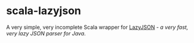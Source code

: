 # scala-lazyjson

A very simple, very incomplete Scala wrapper for [LazyJSON](https://github.com/doubledutch/LazyJSON) - *a very fast, very lazy JSON parser for Java*.
